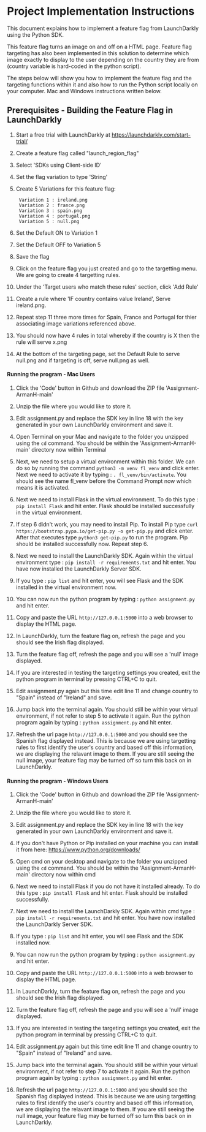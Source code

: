 # Project Implementation Instructions


This document explains how to implement a feature flag from LaunchDarkly using the Python SDK. 

This feature flag turns an image on and off on a HTML page. Feature flag targeting has also been implemented in this solution to determine which image exactly to display to the user depending on the country they are from (country variable is hard-coded in the python script). 

The steps below will show you how to implement the feature flag and the targeting functions within it and also how to run the Python script locally on your computer. Mac and Windows instructions written below.


## Prerequisites - Building the Feature Flag in LaunchDarkly 

1. Start a free trial with LaunchDarkly at https://launchdarkly.com/start-trial/

2. Create a feature flag called "launch_region_flag"

3. Select 'SDKs using Client-side ID'

4. Set the flag variation to type 'String'

5. Create 5 Variations for this feature flag:

		Variation 1 : ireland.png
		Variation 2 : france.png
		Variation 3 : spain.png
		Variation 4 : portugal.png
		Variation 5 : null.png

6. Set the Default ON to Variation 1

7. Set the Default OFF to Variation 5

8. Save the flag

9. Click on the feature flag you just created and go to the targetting menu. We are going to create 4 targetting rules.

10. Under the 'Target users who match these rules' section, click 'Add Rule'

11. Create a rule where 'IF country contains value Ireland', Serve ireland.png.

12. Repeat step 11 three more times for Spain, France and Portugal for thier associating image variations referenced above.

13. You should now have 4 rules in total whereby if the country is X then the rule will serve x.png

14. At the bottom of the targeting page, set the Default Rule to serve null.png and if targeting is off, serve null.png as well.





#### Running the program - Mac Users


1. Click the 'Code' button in Github and download the ZIP file 'Assignment-ArmanH-main'

2. Unzip the file where you would like to store it.

3. Edit assignment.py and replace the SDK key in line 18 with the key generated in your own LaunchDarkly environment and save it.

4. Open Terminal on your Mac and navigate to the folder you unzipped using the `cd` command. You should be within the 'Assignment-ArmanH-main' directory now within Terminal

5. Next, we need to setup a virtual environment within this folder. We can do so by running the command `python3 -m venv fl_venv` and click enter. Next we need to activate it by typing : `. fl_venv/bin/activate`. You should see the name fl_venv before the Command Prompt now which means it is activated.

6. Next we need to install Flask in the virtual environment. To do this type : `pip install Flask` and hit enter. Flask should be installed successfully in the virtual environment.

7. If step 6 didn't work, you may need to install Pip. To install Pip type `curl https://bootstrap.pypa.io/get-pip.py -o get-pip.py` and click enter. After that executes type `python3 get-pip.py` to run the program. Pip should be installed successfully now. Repeat step 6.

8. Next we need to install the LaunchDarkly SDK. Again within the virtual environment type : `pip install -r requirements.txt` and hit enter. You have now installed the LaunchDarkly Server SDK.

9. If you type : `pip list` and hit enter, you will see Flask and the SDK installed in the virtual environment now.

10. You can now run the python program by typing : `python assignment.py` and hit enter.

11. Copy and paste the URL `http://127.0.0.1:5000` into a web browser to display the HTML page.

12. In LaunchDarkly, turn the feature flag on, refresh the page and you should see the Irish flag displayed. 

13. Turn the feature flag off, refresh the page and you will see a 'null' image displayed.

14. If you are interested in testing the targeting settings you created, exit the python program in terminal by pressing CTRL+C to quit.

15. Edit assignment.py again but this time edit line 11 and change country to "Spain" instead of "Ireland" and save.

16. Jump back into the terminal again. You should still be within your virtual environment, if not refer to step 5 to activate it again. Run the python program again by typing : `python assignment.py` and hit enter.

17. Refresh the url page `http://127.0.0.1:5000` and you should see the Spanish flag displayed instead. This is because we are using targetting rules to first identify the user's country and based off this information, we are displaying the relavant image to them. If you are still seeing the null image, your feature flag may be turned off so turn this back on in LaunchDarkly.




#### Running the program - Windows Users


1. Click the 'Code' button in Github and download the ZIP file 'Assignment-ArmanH-main'

2. Unzip the file where you would like to store it.

3. Edit assignment.py and replace the SDK key in line 18 with the key generated in your own LaunchDarkly environment and save it.

4. If you don't have Python or Pip installed on your machine you can install it from here: https://www.python.org/downloads/

5. Open cmd on your desktop and navigate to the folder you unzipped using the `cd` command. You should be within the 'Assignment-ArmanH-main' directory now within cmd

6. Next we need to install Flask if you do not have it installed already. To do this type : `pip install Flask` and hit enter. Flask should be installed successfully.

7. Next we need to install the LaunchDarkly SDK. Again within cmd type : `pip install -r requirements.txt` and hit enter. You have now installed the LaunchDarkly Server SDK.

8. If you type : `pip list` and hit enter, you will see Flask and the SDK installed now.

9. You can now run the python program by typing : `python assignment.py` and hit enter.

10. Copy and paste the URL `http://127.0.0.1:5000` into a web browser to display the HTML page.

11. In LaunchDarkly, turn the feature flag on, refresh the page and you should see the Irish flag displayed. 

12. Turn the feature flag off, refresh the page and you will see a 'null' image displayed.

13. If you are interested in testing the targeting settings you created, exit the python program in terminal by pressing CTRL+C to quit.

14. Edit assignment.py again but this time edit line 11 and change country to "Spain" instead of "Ireland" and save.

15. Jump back into the terminal again. You should still be within your virtual environment, if not refer to step 7 to activate it again. Run the python program again by typing : `python assignment.py` and hit enter.

16. Refresh the url page `http://127.0.0.1:5000` and you should see the Spanish flag displayed instead. This is because we are using targetting rules to first identify the user's country and based off this information, we are displaying the relavant image to them. If you are still seeing the null image, your feature flag may be turned off so turn this back on in LaunchDarkly.














